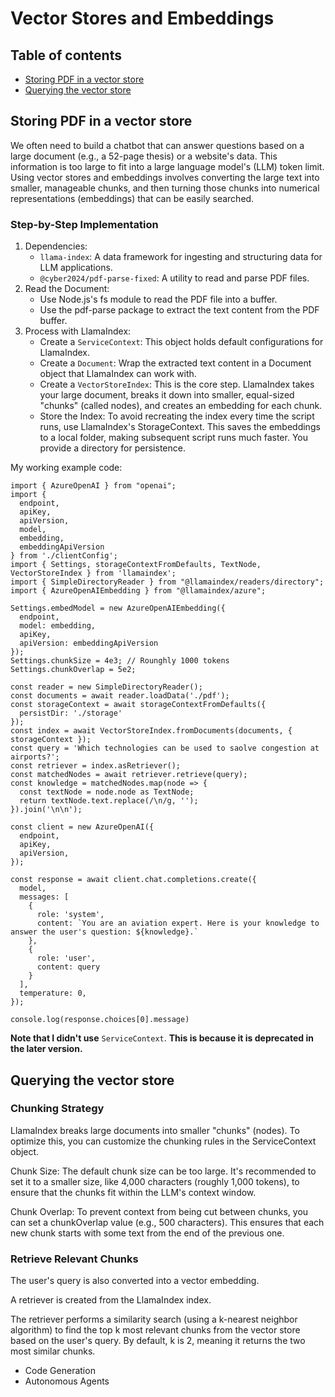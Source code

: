 # Vector Stores and Embeddings

## Table of contents
- [Storing PDF in a vector store](#how-does-traditional-ai-work)
- [Querying the vector store](#querying-the-vector-store)

## Storing PDF in a vector store
We often need to build a chatbot that can answer questions based on a large document (e.g., a 52-page thesis) or a website's data. This information is too large to fit into a large language model's (LLM) token limit. Using vector stores and embeddings involves converting the large text into smaller, manageable chunks, and then turning those chunks into numerical representations (embeddings) that can be easily searched.

### Step-by-Step Implementation
1. Dependencies:
   - `llama-index`: A data framework for ingesting and structuring data for LLM applications.
   - `@cyber2024/pdf-parse-fixed`: A utility to read and parse PDF files.
2. Read the Document:
   - Use Node.js's fs module to read the PDF file into a buffer.
   - Use the pdf-parse package to extract the text content from the PDF buffer.
3. Process with LlamaIndex:
   - Create a `ServiceContext`: This object holds default configurations for LlamaIndex.
   - Create a `Document`: Wrap the extracted text content in a Document object that LlamaIndex can work with.
   - Create a `VectorStoreIndex`: This is the core step. LlamaIndex takes your large document, breaks it down into smaller, equal-sized "chunks" (called nodes), and creates an embedding for each chunk.
   - Store the Index: To avoid recreating the index every time the script runs, use LlamaIndex's StorageContext. This saves the embeddings to a local folder, making subsequent script runs much faster. You provide a directory for persistence.

My working example code:
```
import { AzureOpenAI } from "openai";
import {
  endpoint,
  apiKey,
  apiVersion,
  model,
  embedding,
  embeddingApiVersion
} from './clientConfig';
import { Settings, storageContextFromDefaults, TextNode, VectorStoreIndex } from 'llamaindex';
import { SimpleDirectoryReader } from "@llamaindex/readers/directory";
import { AzureOpenAIEmbedding } from "@llamaindex/azure";

Settings.embedModel = new AzureOpenAIEmbedding({
  endpoint,
  model: embedding,
  apiKey,
  apiVersion: embeddingApiVersion
});
Settings.chunkSize = 4e3; // Rounghly 1000 tokens
Settings.chunkOverlap = 5e2;

const reader = new SimpleDirectoryReader();
const documents = await reader.loadData('./pdf');
const storageContext = await storageContextFromDefaults({
  persistDir: './storage'
});
const index = await VectorStoreIndex.fromDocuments(documents, { storageContext });
const query = 'Which technologies can be used to saolve congestion at airports?';
const retriever = index.asRetriever();
const matchedNodes = await retriever.retrieve(query);
const knowledge = matchedNodes.map(node => {
  const textNode = node.node as TextNode;
  return textNode.text.replace(/\n/g, '');
}).join('\n\n');

const client = new AzureOpenAI({
  endpoint,
  apiKey,
  apiVersion,
});

const response = await client.chat.completions.create({
  model,
  messages: [
    {
      role: 'system',
      content: `You are an aviation expert. Here is your knowledge to answer the user's question: ${knowledge}.`
    },
    {
      role: 'user',
      content: query
    }
  ],
  temperature: 0,
});

console.log(response.choices[0].message)
```
**Note that I didn't use** `ServiceContext`. **This is because it is deprecated in the later version.**

## Querying the vector store

### Chunking Strategy

LlamaIndex breaks large documents into smaller "chunks" (nodes). To optimize this, you can customize the chunking rules in the ServiceContext object.

Chunk Size: The default chunk size can be too large. It's recommended to set it to a smaller size, like 4,000 characters (roughly 1,000 tokens), to ensure that the chunks fit within the LLM's context window.

Chunk Overlap: To prevent context from being cut between chunks, you can set a chunkOverlap value (e.g., 500 characters). This ensures that each new chunk starts with some text from the end of the previous one.

### Retrieve Relevant Chunks

The user's query is also converted into a vector embedding.

A retriever is created from the LlamaIndex index.

The retriever performs a similarity search (using a k-nearest neighbor algorithm) to find the top k most relevant chunks from the vector store based on the user's query. By default, k is 2, meaning it returns the two most similar chunks.


- Code Generation
- Autonomous Agents
